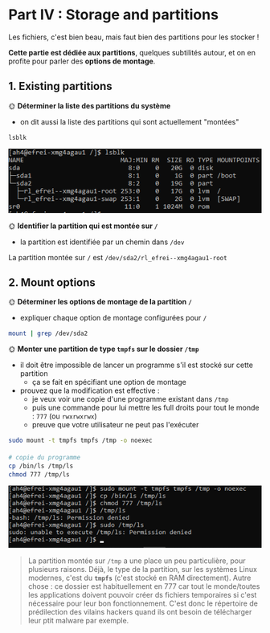 # Part IV : Storage and partitions

Les fichiers, c'est bien beau, mais faut bien des partitions pour les stocker !

**Cette partie est dédiée aux partitions**, quelques subtilités autour, et on en profite pour parler des **options de montage**.

## 1. Existing partitions

🌞 **Déterminer la liste des partitions du système**

- on dit aussi la liste des partitions qui sont actuellement "montées"

```bash
lsblk
```

![alt text](image-14.png)

🌞 **Identifier la partition qui est montée sur `/`**

- la partition est identifiée par un chemin dans `/dev`

La partition montée sur `/` est `/dev/sda2/rl_efrei--xmg4agau1-root`

## 2. Mount options

🌞 **Déterminer les options de montage de la partition `/`**

- expliquer chaque option de montage configurées pour `/`

```bash
mount | grep /dev/sda2
```

🌞 **Monter une partition de type `tmpfs` sur le dossier `/tmp`**

- il doit être impossible de lancer un programme s'il est stocké sur cette partition
  - ça se fait en spécifiant une option de montage
- prouvez que la modification est effective :
  - je veux voir une copie d'une programme existant dans `/tmp`
  - puis une commande pour lui mettre les full droits pour tout le monde : `777` (ou `rwxrwxrwx`)
  - preuve que votre utilisateur ne peut pas l'exécuter

```bash
sudo mount -t tmpfs tmpfs /tmp -o noexec

# copie du programme
cp /bin/ls /tmp/ls
chmod 777 /tmp/ls
```

![alt text](image-15.png)

> La partition montée sur `/tmp` a une place un peu particulière, pour plusieurs raisons. Déjà, le type de la partition, sur les systèmes Linux modernes, c'est du **`tmpfs`** (c'est stocké en RAM directement). Autre chose : ce dossier est habituellement en 777 car tout le monde/toutes les applications doivent pouvoir créer ds fichiers temporaires si c'est nécessaire pour leur bon fonctionnement. C'est donc le répertoire de prédilection des vilains hackers quand ils ont besoin de télécharger leur ptit malware par exemple.

